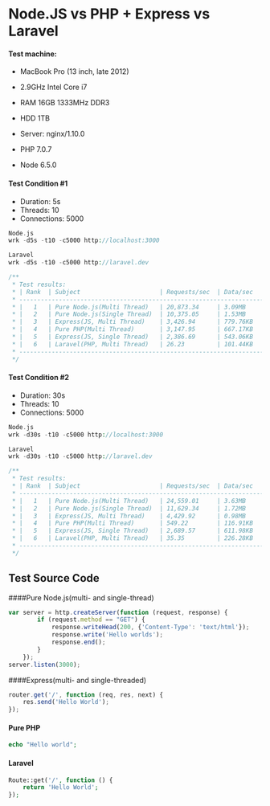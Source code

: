 # Node.JS vs PHP + Express vs Laravel

#### Test machine:
- MacBook Pro (13 inch, late 2012)
- 2.9GHz Intel Core i7
- RAM 16GB 1333MHz DDR3
- HDD 1TB

- Server: nginx/1.10.0
- PHP 7.0.7
- Node 6.5.0

#### Test Condition #1
- Duration: 5s
- Threads: 10
- Connections: 5000

```php
Node.js
wrk -d5s -t10 -c5000 http://localhost:3000

Laravel
wrk -d5s -t10 -c5000 http://laravel.dev
```

```php
/**
 * Test results:
 * | Rank  | Subject                      | Requests/sec  | Data/sec   | Avg. Response |
 * -------------------------------------------------------------------------------------
 * |   1   | Pure Node.js(Multi Thread)   | 20,873.34     | 3.09MB     | 11.40ms       |
 * |   2   | Pure Node.js(Single Thread)  | 10,375.05     | 1.53MB     | 22.70ms       |
 * |   3   | Express(JS, Multi Thread)    | 3,426.94      | 779.76KB   | 68.92ms       |
 * |   4   | Pure PHP(Multi Thread)       | 3,147.95      | 667.17KB   | 23.28ms       |
 * |   5   | Express(JS, Single Thread)   | 2,386.69      | 543.06KB   | 97.97ms       |
 * |   6   | Laravel(PHP, Multi Thread)   | 26.23         | 101.44KB   | 392.64ms      |
 * -------------------------------------------------------------------------------------
 */
```

#### Test Condition #2
- Duration: 30s
- Threads: 10
- Connections: 5000

```php
Node.js
wrk -d30s -t10 -c5000 http://localhost:3000

Laravel
wrk -d30s -t10 -c5000 http://laravel.dev
```

```php
/**
 * Test results:
 * | Rank  | Subject                      | Requests/sec  | Data/sec   | Avg. Response |
 * -------------------------------------------------------------------------------------
 * |   1   | Pure Node.js(Multi Thread)   | 24,559.01     | 3.63MB     | 9.76ms        |
 * |   2   | Pure Node.js(Single Thread)  | 11,629.34     | 1.72MB     | 20.63ms       |
 * |   3   | Express(JS, Multi Thread)    | 4,429.92      | 0.98MB     | 54.23ms       |
 * |   4   | Pure PHP(Multi Thread)       | 549.22        | 116.91KB   | 27.73ms       |
 * |   5   | Express(JS, Single Thread)   | 2,689.57      | 611.98KB   | 89.16ms       |
 * |   6   | Laravel(PHP, Multi Thread)   | 35.35         | 226.28KB   | 144.51ms      |
 * -------------------------------------------------------------------------------------
 */
```

## Test Source Code

####Pure Node.js(multi- and single-thread)

```javascript
var server = http.createServer(function (request, response) {
        if (request.method == "GET") {
            response.writeHead(200, {'Content-Type': 'text/html'});
            response.write('Hello worlds');
            response.end();
        }
    });
server.listen(3000);
```

####Express(multi- and single-threaded)
```javascript
router.get('/', function (req, res, next) {
    res.send('Hello World');
});
```


#### Pure PHP
```php
echo "Hello world";
```


#### Laravel
```php
Route::get('/', function () {
    return 'Hello World';
});
```




